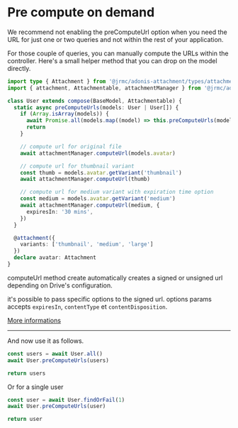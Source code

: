 # Pre compute on demand

We recommend not enabling the preComputeUrl option when you need the URL for just one or two queries and not within the rest of your application.

For those couple of queries, you can manually compute the URLs within the controller. Here's a small helper method that you can drop on the model directly.

```ts
import type { Attachment } from '@jrmc/adonis-attachment/types/attachment'
import { attachment, Attachmentable, attachmentManager } from '@jrmc/adonis-attachment'

class User extends compose(BaseModel, Attachmentable) {
  static async preComputeUrls(models: User | User[]) {
    if (Array.isArray(models)) {
      await Promise.all(models.map((model) => this.preComputeUrls(model)))
      return
    }

    // compute url for original file
    await attachmentManager.computeUrl(models.avatar)

    // compute url for thumbnail variant
    const thumb = models.avatar.getVariant('thumbnail')
    await attachmentManager.computeUrl(thumb)

    // compute url for medium variant with expiration time option
    const medium = models.avatar.getVariant('medium')
    await attachmentManager.computeUrl(medium, {
      expiresIn: '30 mins',
    })
  }

  @attachment({
    variants: ['thumbnail', 'medium', 'large']
  })
  declare avatar: Attachment
}
```

computeUrl method create automatically creates a signed or unsigned url depending on Drive's configuration.

it's possible to pass specific options to the signed url.
options params accepts `expiresIn`, `contentType` et `contentDisposition`.

[More informations](https://flydrive.dev/docs/disk_api#getsignedurl)

---

And now use it as follows.

```ts
const users = await User.all()
await User.preComputeUrls(users)

return users
```

Or for a single user

```ts
const user = await User.findOrFail(1)
await User.preComputeUrls(user)

return user
```

